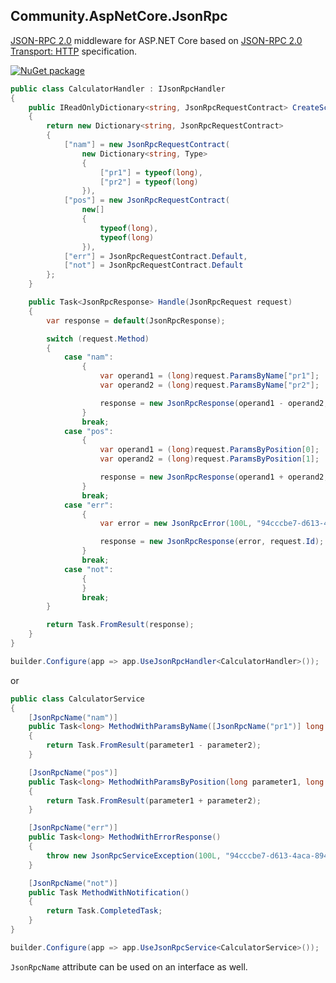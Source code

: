 ## Community.AspNetCore.JsonRpc

[JSON-RPC 2.0](http://www.jsonrpc.org/specification) middleware for ASP.NET Core based on [JSON-RPC 2.0 Transport: HTTP](https://www.simple-is-better.org/json-rpc/transport_http.html) specification.

[![NuGet package](https://img.shields.io/nuget/v/Community.AspNetCore.JsonRpc.svg?style=flat-square)](https://www.nuget.org/packages/Community.AspNetCore.JsonRpc)

```cs
public class CalculatorHandler : IJsonRpcHandler
{
    public IReadOnlyDictionary<string, JsonRpcRequestContract> CreateScheme()
    {
        return new Dictionary<string, JsonRpcRequestContract>
        {
            ["nam"] = new JsonRpcRequestContract(
                new Dictionary<string, Type>
                {
                    ["pr1"] = typeof(long),
                    ["pr2"] = typeof(long)
                }),
            ["pos"] = new JsonRpcRequestContract(
                new[]
                {
                    typeof(long),
                    typeof(long)
                }),
            ["err"] = JsonRpcRequestContract.Default,
            ["not"] = JsonRpcRequestContract.Default
        };
    }

    public Task<JsonRpcResponse> Handle(JsonRpcRequest request)
    {
        var response = default(JsonRpcResponse);

        switch (request.Method)
        {
            case "nam":
                {
                    var operand1 = (long)request.ParamsByName["pr1"];
                    var operand2 = (long)request.ParamsByName["pr2"];

                    response = new JsonRpcResponse(operand1 - operand2, request.Id);
                }
                break;
            case "pos":
                {
                    var operand1 = (long)request.ParamsByPosition[0];
                    var operand2 = (long)request.ParamsByPosition[1];

                    response = new JsonRpcResponse(operand1 + operand2, request.Id);
                }
                break;
            case "err":
                {
                    var error = new JsonRpcError(100L, "94cccbe7-d613-4aca-8940-9298892b8ee6");

                    response = new JsonRpcResponse(error, request.Id);
                }
                break;
            case "not":
                {
                }
                break;
        }

        return Task.FromResult(response);
    }
}
```
```cs
builder.Configure(app => app.UseJsonRpcHandler<CalculatorHandler>());
```
or
```cs
public class CalculatorService
{
    [JsonRpcName("nam")]
    public Task<long> MethodWithParamsByName([JsonRpcName("pr1")] long parameter1, [JsonRpcName("pr2")] long parameter2)
    {
        return Task.FromResult(parameter1 - parameter2);
    }

    [JsonRpcName("pos")]
    public Task<long> MethodWithParamsByPosition(long parameter1, long parameter2)
    {
        return Task.FromResult(parameter1 + parameter2);
    }

    [JsonRpcName("err")]
    public Task<long> MethodWithErrorResponse()
    {
        throw new JsonRpcServiceException(100L, "94cccbe7-d613-4aca-8940-9298892b8ee6");
    }

    [JsonRpcName("not")]
    public Task MethodWithNotification()
    {
        return Task.CompletedTask;
    }
}
```
```cs
builder.Configure(app => app.UseJsonRpcService<CalculatorService>());
```

`JsonRpcName` attribute can be used on an interface as well.